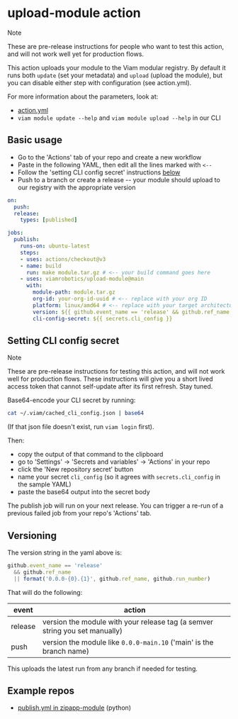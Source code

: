 # upload-module action

> [!NOTE]
> These are pre-release instructions for people who want to test this action, and will not work well yet for production flows.

This action uploads your module to the Viam modular registry. By default it runs both `update` (set your metadata) and `upload` (upload the module), but you can disable either step with configuration (see action.yml).

For more information about the parameters, look at:
- [action.yml](./action.yml)
- `viam module update --help` and `viam module upload --help` in our CLI

## Basic usage

- Go to the 'Actions' tab of your repo and create a new workflow
- Paste in the following YAML, then edit all the lines marked with `<--`
- Follow the 'setting CLI config secret' instructions [below](#setting-cli-config-secret)
- Push to a branch or create a release -- your module should upload to our registry with the appropriate version

```yml
on:
  push:
  release:
    types: [published]

jobs:
  publish:
    runs-on: ubuntu-latest
    steps:
    - uses: actions/checkout@v3
    - name: build
      run: make module.tar.gz # <-- your build command goes here
    - uses: viamrobotics/upload-module@main
      with:
        module-path: module.tar.gz
        org-id: your-org-id-uuid # <-- replace with your org ID
        platform: linux/amd64 # <-- replace with your target architecture, or your module will not deploy
        version: ${{ github.event_name == 'release' && github.ref_name || format('0.0.0-{0}.{1}', github.ref_name, github.run_number) }} # <-- see 'Versioning' section below for explanation
        cli-config-secret: ${{ secrets.cli_config }}
```

## Setting CLI config secret

> [!NOTE]
> These are pre-release instructions for testing this action, and will not work well for production flows. These instructions will give you a short lived access token that cannot self-update after its first refresh. Stay tuned.

Base64-encode your CLI secret by running:

```sh
cat ~/.viam/cached_cli_config.json | base64
```

(If that json file doesn't exist, run `viam login` first).

Then:
- copy the output of that command to the clipboard
- go to 'Settings' -> 'Secrets and variables' -> 'Actions' in your repo
- click the 'New repository secret' button
- name your secret `cli_config` (so it agrees with `secrets.cli_config` in the sample YAML)
- paste the base64 output into the secret body

The publish job will run on your next release. You can trigger a re-run of a previous failed job from your repo's 'Actions' tab.

## Versioning

The version string in the yaml above is:

```js
github.event_name == 'release'
  && github.ref_name
  || format('0.0.0-{0}.{1}', github.ref_name, github.run_number)
```

That will do the following:

| event | action
|---|---
| release | version the module with your release tag (a semver string you set manually)
| push | version the module like `0.0.0-main.10` ('main' is the branch name)

This uploads the latest run from any branch if needed for testing.

## Example repos

- [publish.yml in zipapp-module](https://github.com/viamrobotics/zipapp-module/blob/main/.github/workflows/publish.yml) (python)
